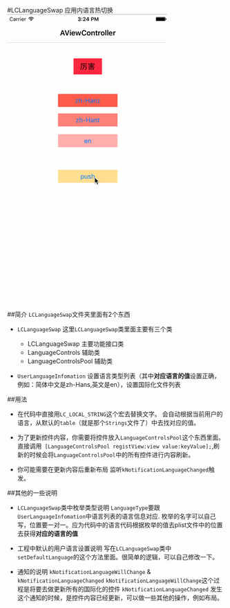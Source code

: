 #LCLanguageSwap
应用内语言热切换
![效果图](https://raw.githubusercontent.com/kkkelicheng/LCLanguageSwap/master/LCLanguageSwapDemo/Language_gif.gif)

##简介
`LCLanguageSwap`文件夹里面有2个东西
* `LCLanguageSwap`
这里`LCLanguageSwap`类里面主要有三个类
	*  LCLanguageSwap 主要功能接口类
	*  LanguageControls 辅助类
	*  LanguageControlsPool 辅助类

* `UserLanguageInfomation`
 设置语言类型列表（其中**对应语言的值**设置正确，例如：简体中文是zh-Hans,英文是en），设置国际化文件列表

##用法
* 在代码中直接用`LC_LOCAL_STRING`这个宏去替换文字。
 会自动根据当前用户的语言，从默认的`table`（就是那个`Strings`文件了）中去找对应的值。

* 为了更新控件内容，你需要将控件放入`LanguageControlsPool`这个东西里面。
 直接调用` [LanguageControlsPool registView:view value:keyValue];`,刷新的时候会将`LanguageControlsPool`中的所有控件进行内容刷新。

* 你可能需要在更新内容后重新布局
监听`kNotificationLanguageChanged`触发。


##其他的一些说明
* `LCLanguageSwap`类中枚举类型说明
`LanguageType`要跟`UserLanguageInfomation`中语言列表的语言信息对应.
 枚举的名字可以自己写，位置要一对一。应为代码中的语言代码根据枚举的值去plist文件中的位置去获得**对应的语言的值**

* 工程中默认的用户语言设置说明
写在`LCLanguageSwap`类中`setDefaultLanguage`的这个方法里面。很简单的逻辑，可以自己修改一下。

* 通知的说明
`kNotificationLanguageWillChange` & `kNotificationLanguageChanged`
`kNotificationLanguageWillChange`这个过程是将要去做更新所有的国际化的控件
`kNotificationLanguageChanged` 发生这个通知的时候，是控件内容已经更新，可以做一些其他的操作，例如布局。
